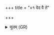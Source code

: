 +++
title = "०१ वेद वै ते"

+++
<details><summary>मूलम् (GR)</summary>

+++(PSK 20.54.1)+++वेद वै ते तक्मन् नाम  
विश्वसो नाम वा असि ।  
असमरथो नाम ते पिता  
हार्षी नाम तक्मन् ते माता  
शिमिदा नाम ते स्वसा ॥
</details>